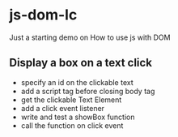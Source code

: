 # js-dom-lc

Just a starting demo on How to use js with DOM

## Display a box on a text click

- specify an id on the clickable text
- add a script tag before closing body tag
- get the clickable Text Element
- add a click event listener
- write and test a showBox function
- call the function on click event
